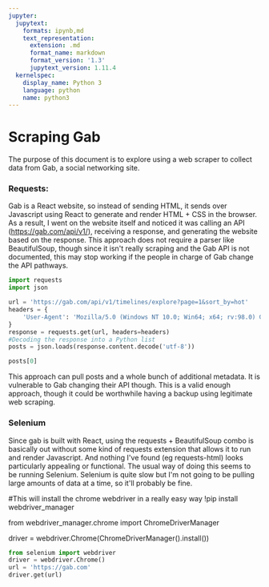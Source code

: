 ```yaml
---
jupyter:
  jupytext:
    formats: ipynb,md
    text_representation:
      extension: .md
      format_name: markdown
      format_version: '1.3'
      jupytext_version: 1.11.4
  kernelspec:
    display_name: Python 3
    language: python
    name: python3
---
```


# Scraping Gab

The purpose of this document is to explore using a web scraper to collect data from Gab, a social networking site.


### Requests:

Gab is a React website, so instead of sending HTML, it sends over Javascript using React to generate and render HTML + CSS in the browser. As a result, I went on the website itself and noticed it was calling an API (https://gab.com/api/v1/), receiving a response, and generating the website based on the response. This approach does not require a parser like BeautifulSoup, though since it isn't really scraping and the Gab API is not documented, this may stop working if the people in charge of Gab change the API pathways.

```python
import requests
import json

url = 'https://gab.com/api/v1/timelines/explore?page=1&sort_by=hot'
headers = {
    'User-Agent': 'Mozilla/5.0 (Windows NT 10.0; Win64; x64; rv:98.0) Gecko/20100101 Firefox/98.0'
}
response = requests.get(url, headers=headers)
#Decoding the response into a Python list
posts = json.loads(response.content.decode('utf-8'))
```

```python
posts[0]
```

This approach can pull posts and a whole bunch of additional metadata. It is vulnerable to Gab changing their API though. This is a valid enough approach, though it could be worthwhile having a backup using legitimate web scraping.


### Selenium

Since gab is built with React, using the requests + BeautifulSoup combo is basically out without some kind of requests extension that allows it to run and render Javascript. And nothing I've found (eg requests-html) looks particularly appealing or functional. The usual way of doing this seems to be running Selenium. Selenium is quite slow but I'm not going to be pulling large amounts of data at a time, so it'll probably be fine.

<!-- #raw -->
#This will install the chrome webdriver in a really easy way
!pip install webdriver_manager

from webdriver_manager.chrome import ChromeDriverManager

driver = webdriver.Chrome(ChromeDriverManager().install())
<!-- #endraw -->

```python
from selenium import webdriver
driver = webdriver.Chrome()
url = 'https://gab.com'
driver.get(url)
```

